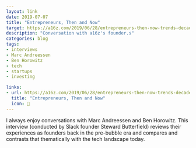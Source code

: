 ```yaml
---
layout: link
date: 2019-07-07
title: "Entrepreneurs, Then and Now"
target: https://a16z.com/2019/06/28/entrepreneurs-then-now-trends-decades-a16z-anniversary-ben-marc-stewart/
description: "Conversation with a16z's founder.s"
categories: blog
tags:
- interviews
- Marc Andreessen
- Ben Horowitz
- tech
- startups
- investing

links:
- url: https://a16z.com/2019/06/28/entrepreneurs-then-now-trends-decades-a16z-anniversary-ben-marc-stewart/
  title: "Entrepreneurs, Then and Now"
  icon: 📂
---
```


I always enjoy conversations with Marc Andreessen and Ben Horowitz. This interview (conducted by Slack founder Steward Butterfield) reviews their experiences as founders back in the pre-bubble era and compares and contrasts that thematically with the tech landscape today.
